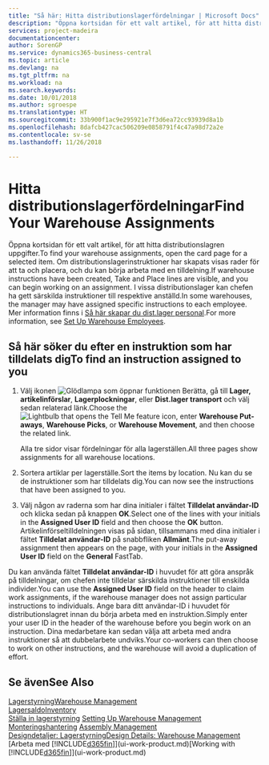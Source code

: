```yaml
---
title: "Så här: Hitta distributionslagerfördelningar | Microsoft Docs"
description: "Öppna kortsidan för ett valt artikel, för att hitta distributionslagren uppgifter. Om distributionslagerinstruktioner har skapats visas rader för att ta och placera, och du kan börja arbeta med en tilldelning. I vissa distributionslager kan chefen ha gett särskilda instruktioner till respektive anställd."
services: project-madeira
documentationcenter: 
author: SorenGP
ms.service: dynamics365-business-central
ms.topic: article
ms.devlang: na
ms.tgt_pltfrm: na
ms.workload: na
ms.search.keywords: 
ms.date: 10/01/2018
ms.author: sgroespe
ms.translationtype: HT
ms.sourcegitcommit: 33b900f1ac9e295921e7f3d6ea72cc93939d8a1b
ms.openlocfilehash: 8dafcb427cac506209e0858791f4c47a98d72a2e
ms.contentlocale: sv-se
ms.lasthandoff: 11/26/2018

---
```

# <a name="find-your-warehouse-assignments"></a><span data-ttu-id="143c4-105">Hitta distributionslagerfördelningar</span><span class="sxs-lookup"><span data-stu-id="143c4-105">Find Your Warehouse Assignments</span></span>
<span data-ttu-id="143c4-106">Öppna kortsidan för ett valt artikel, för att hitta distributionslagren uppgifter.</span><span class="sxs-lookup"><span data-stu-id="143c4-106">To find your warehouse assignments, open the card page for a selected item.</span></span> <span data-ttu-id="143c4-107">Om distributionslagerinstruktioner har skapats visas rader för att ta och placera, och du kan börja arbeta med en tilldelning.</span><span class="sxs-lookup"><span data-stu-id="143c4-107">If warehouse instructions have been created, Take and Place lines are visible, and you can begin working on an assignment.</span></span> <span data-ttu-id="143c4-108">I vissa distributionslager kan chefen ha gett särskilda instruktioner till respektive anställd.</span><span class="sxs-lookup"><span data-stu-id="143c4-108">In some warehouses, the manager may have assigned specific instructions to each employee.</span></span> <span data-ttu-id="143c4-109">Mer information finns i [Så här skapar du dist.lager personal](warehouse-how-to-set-up-warehouse-employees.md).</span><span class="sxs-lookup"><span data-stu-id="143c4-109">For more information, see [Set Up Warehouse Employees](warehouse-how-to-set-up-warehouse-employees.md).</span></span>

## <a name="to-find-an-instruction-assigned-to-you"></a><span data-ttu-id="143c4-110">Så här söker du efter en instruktion som har tilldelats dig</span><span class="sxs-lookup"><span data-stu-id="143c4-110">To find an instruction assigned to you</span></span>  
1.  <span data-ttu-id="143c4-111">Välj ikonen ![Glödlampa som öppnar funktionen Berätta](media/ui-search/search_small.png "Berätta vad du vill göra"), gå till **Lager, artikelinförslar**, **Lagerplockningar**, eller **Dist.lager transport** och välj sedan relaterad länk.</span><span class="sxs-lookup"><span data-stu-id="143c4-111">Choose the ![Lightbulb that opens the Tell Me feature](media/ui-search/search_small.png "Tell me what you want to do") icon, enter **Warehouse Put-aways**, **Warehouse Picks**, or **Warehouse Movement**, and then choose the related link.</span></span>

    <span data-ttu-id="143c4-112">Alla tre sidor visar fördelningar för alla lagerställen.</span><span class="sxs-lookup"><span data-stu-id="143c4-112">All three pages show assignments for all warehouse locations.</span></span>  

2. <span data-ttu-id="143c4-113">Sortera artiklar per lagerställe.</span><span class="sxs-lookup"><span data-stu-id="143c4-113">Sort the items by location.</span></span> <span data-ttu-id="143c4-114">Nu kan du se de instruktioner som har tilldelats dig.</span><span class="sxs-lookup"><span data-stu-id="143c4-114">You can now see the instructions that have been assigned to you.</span></span>  
3. <span data-ttu-id="143c4-115">Välj någon av raderna som har dina initialer i fältet **Tilldelat användar-ID** och klicka sedan på knappen **OK**.</span><span class="sxs-lookup"><span data-stu-id="143c4-115">Select one of the lines with your initials in the **Assigned User ID** field and then choose the **OK** button.</span></span> <span data-ttu-id="143c4-116">Artikelinförseltilldelningen visas på sidan, tillsammans med dina initialer i fältet **Tilldelat användar-ID** på snabbfliken **Allmänt**.</span><span class="sxs-lookup"><span data-stu-id="143c4-116">The put-away assignment then appears on the page, with your initials in the **Assigned User ID** field on the **General** FastTab.</span></span>  

<span data-ttu-id="143c4-117">Du kan använda fältet **Tilldelat användar-ID** i huvudet för att göra anspråk på tilldelningar, om chefen inte tilldelar särskilda instruktioner till enskilda individer.</span><span class="sxs-lookup"><span data-stu-id="143c4-117">You can use the **Assigned User ID** field on the header to claim work assignments, if the warehouse manager does not assign particular instructions to individuals.</span></span> <span data-ttu-id="143c4-118">Ange bara ditt användar-ID i huvudet för distributionslagret innan du börja arbeta med en instruktion.</span><span class="sxs-lookup"><span data-stu-id="143c4-118">Simply enter your user ID in the header of the warehouse before you begin work on an instruction.</span></span> <span data-ttu-id="143c4-119">Dina medarbetare kan sedan välja att arbeta med andra instruktioner så att dubbelarbete undviks.</span><span class="sxs-lookup"><span data-stu-id="143c4-119">Your co-workers can then choose to work on other instructions, and the warehouse will avoid a duplication of effort.</span></span>  

## <a name="see-also"></a><span data-ttu-id="143c4-120">Se även</span><span class="sxs-lookup"><span data-stu-id="143c4-120">See Also</span></span>  
[<span data-ttu-id="143c4-121">Lagerstyrning</span><span class="sxs-lookup"><span data-stu-id="143c4-121">Warehouse Management</span></span>](warehouse-manage-warehouse.md)  
[<span data-ttu-id="143c4-122">Lagersaldo</span><span class="sxs-lookup"><span data-stu-id="143c4-122">Inventory</span></span>](inventory-manage-inventory.md)  
<span data-ttu-id="143c4-123">[Ställa in lagerstyrning](warehouse-setup-warehouse.md)   </span><span class="sxs-lookup"><span data-stu-id="143c4-123">[Setting Up Warehouse Management](warehouse-setup-warehouse.md)   </span></span>  
<span data-ttu-id="143c4-124">[Monteringshantering](assembly-assemble-items.md)  </span><span class="sxs-lookup"><span data-stu-id="143c4-124">[Assembly Management](assembly-assemble-items.md)  </span></span>  
[<span data-ttu-id="143c4-125">Designdetaljer: Lagerstyrning</span><span class="sxs-lookup"><span data-stu-id="143c4-125">Design Details: Warehouse Management</span></span>](design-details-warehouse-management.md)  
<span data-ttu-id="143c4-126">[Arbeta med [!INCLUDE[d365fin](includes/d365fin_md.md)]](ui-work-product.md)</span><span class="sxs-lookup"><span data-stu-id="143c4-126">[Working with [!INCLUDE[d365fin](includes/d365fin_md.md)]](ui-work-product.md)</span></span> 

